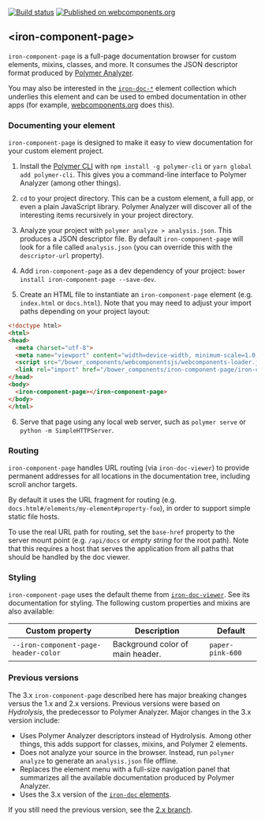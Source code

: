 [![Build status](https://travis-ci.org/PolymerElements/iron-component-page.svg?branch=master)](https://travis-ci.org/PolymerElements/iron-component-page)
[![Published on webcomponents.org](https://img.shields.io/badge/webcomponents.org-published-blue.svg)](https://beta.webcomponents.org/element/PolymerElements/iron-component-page)

## &lt;iron-component-page&gt;

`iron-component-page` is a full-page documentation browser for custom elements,
mixins, classes, and more. It consumes the JSON descriptor format produced by
[Polymer Analyzer](https://github.com/Polymer/polymer-analyzer).

You may also be interested in the
[`iron-doc-*`](https://github.com/PolymerElements/iron-doc-viewer) element
collection which underlies this element and can be used to embed documentation
in other apps (for example, [webcomponents.org](https://wwww.webcomponents.org)
does this).

### Documenting your element

`iron-component-page` is designed to make it easy to view documentation for
your custom element project.

1. Install the [Polymer CLI](https://github.com/Polymer/polymer-cli) with `npm
   install -g polymer-cli` or `yarn global add polymer-cli`. This gives you a
   command-line interface to Polymer Analyzer (among other things).

2. `cd` to your project directory. This can be a custom element, a full app, or
   even a plain JavaScript library. Polymer Analyzer will discover all of the
   interesting items recursively in your project directory.

3. Analyze your project with `polymer analyze > analysis.json`. This produces a
   JSON descriptor file. By default `iron-component-page` will look for a file
   called `analysis.json` (you can override this with the `descriptor-url`
   property).

4. Add `iron-component-page` as a dev dependency of your project: `bower
   install iron-component-page --save-dev`.

5. Create an HTML file to instantiate an `iron-component-page` element (e.g.
   `index.html` or `docs.html`). Note that you may need to adjust your import
   paths depending on your project layout:

```html
<!doctype html>
<html>
<head>
  <meta charset="utf-8">
  <meta name="viewport" content="width=device-width, minimum-scale=1.0, initial-scale=1.0, user-scalable=yes">
  <script src="/bower_components/webcomponentsjs/webcomponents-loader.js"></script>
  <link rel="import" href="/bower_components/iron-component-page/iron-component-page.html">
</head>
<body>
  <iron-component-page></iron-component-page>
</body>
</html>
```

6. Serve that page using any local web server, such as `polymer serve` or
   `python -m SimpleHTTPServer`.

### Routing

`iron-component-page` handles URL routing (via `iron-doc-viewer`) to provide
permanent addresses for all locations in the documentation tree, including
scroll anchor targets.

By default it uses the URL fragment for routing (e.g.
`docs.html#/elements/my-element#property-foo`), in order to support simple
static file hosts.

To use the real URL path for routing, set the `base-href` property to the
server mount point (e.g. `/api/docs` or *empty string* for the root path). Note
that this requires a host that serves the application from all paths that
should be handled by the doc viewer.

### Styling

`iron-component-page` uses the default theme from
[`iron-doc-viewer`](https://github.com/PolymerElements/iron-doc-viewer). See
its documentation for styling. The following custom properties and mixins are
also available:

Custom property | Description | Default
----------------|-------------|----------
`--iron-component-page-header-color` | Background color of main header. | `paper-pink-600`

### Previous versions

The 3.x `iron-component-page` described here has major breaking changes versus
the 1.x and 2.x versions. Previous versions were based on *Hydrolysis*, the
predecessor to Polymer Analyzer. Major changes in the 3.x version include:

* Uses Polymer Analyzer descriptors instead of Hydrolysis. Among other things,
  this adds support for classes, mixins, and Polymer 2 elements.
* Does not analyze your source in the browser. Instead, run `polymer analyze`
  to generate an `analysis.json` file offline.
* Replaces the element menu with a full-size navigation panel that summarizes
  all the available documentation produced by Polymer Analyzer.
* Uses the 3.x version of the
  [`iron-doc` elements](https://github.com/PolymerElements/iron-doc-viewer).

If you still need the previous version, see the
[2.x branch](https://github.com/PolymerElements/iron-component-page/tree/2.x).
